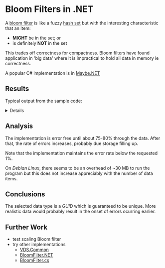 # Bloom Filters in .NET
A [bloom filter](https://en.wikipedia.org/wiki/Bloom_filter) is like a fuzzy
[hash set](https://docs.microsoft.com/en-us/dotnet/api/system.collections.generic.hashset-1?redirectedfrom=MSDN&view=net-6.0)
but with the interesting characteristic that an item:
* **MIGHT** be in the set; or
* is definitely **NOT** in the set

This trades off correctness for compactness.  Bloom filters have found application in 'big data' where
it is impractical to hold all data in memory ie correctness.

A popular C# implementation is in [Maybe.NET](https://github.com/rmc00/Maybe)

## Results
Typical output from the sample code:

<details>

```bash
$ ./InBloom 
NumItems            = 1000000
AcceptableErrorRate = 1 %
MaxErrors           = 10000
PeakWorkingSet64    = 38 MB
Possible clashes [30]:
  774097
  782269
  806511
  813267
  841164
  844489
  871685
  873590
  889297
  892098
  919877
  929498
  934331
  951094
  951606
  952204
  956383
  957373
  969998
  975934
  977112
  978860
  979326
  983182
  984108
  989299
  991199
  995712
  996740
  997580
```

</details>

## Analysis
The implementation is error free until about 75-80% through the data.  After that, the rate of errors
increases, probably due storage filling up.

Note that the implementation maintains the error rate below the requested 1%.

On *Debian Linux*, there seems to be an overhead of ~30 MB to run the program but
this does not increase appreciably with the number of data items.

## Conclusions

The selected data type is a *GUID* which is guaranteed to be unique.  More realistic data would
probably result in the onset of errors ocurring earlier.

## Further Work
* test scaling Bloom filter
* try other implementations
  * [VDS.Common](https://github.com/dotnetrdf/vds-common)
  * [BloomFilter.NET](https://github.com/xJonathanLEI/BloomFilter.NET)
  * [BloomFilter.cs](https://gist.github.com/richardkundl/8300092)

